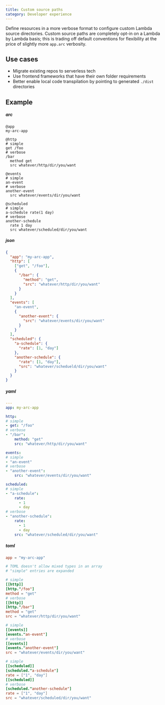 ```yaml
---
title: Custom source paths
category: Developer experience
---
```


Define resources in a more verbose format to configure custom Lambda source directories. Custom source paths are completely opt-in on a Lambda by Lambda basis; this is trading off default conventions for flexibility at the price of slightly more `app.arc` verbosity.

## Use cases

- Migrate existing repos to serverless tech
- Use frontend frameworks that have their own folder requirements
- Better enable local code transpilation by pointing to generated `./dist` directories

## Example

<arc-viewer default-tab=arc>
<div slot=contents>

<arc-tab label=arc>
<h5>arc</h5>
<div slot=content>

```arc
@app
my-arc-app

@http
# simple
get /foo
# verbose
/bar
  method get
  src whatever/http/dir/you/want

@events
# simple
an-event
# verbose
another-event
  src whatever/events/dir/you/want

@scheduled
# simple
a-schedule rate(1 day)
# verbose
another-schedule
  rate 1 day
  src whatever/scheduled/dir/you/want

```
</div>
</arc-tab>

<arc-tab label=json>
<h5>json</h5>
<div slot=content>

```json
{
  "app": "my-arc-app",
  "http": [
    ["get", "/foo"],
    {
      "/bar": {
        "method": "get",
        "src": "whatever/http/dir/you/want"
      }
    }
  ],
  "events": [
    "an-event",
    {
      "another-event": {
        "src": "whatever/events/dir/you/want"
      }
    }
  ],
  "scheduled": {
    "a-schedule": {
      "rate": [1, "day"]
    },
    "another-schedule": {
      "rate": [1, "day"],
      "src": "whatever/schedueld/dir/you/want"
    }
  }
}

```
</div>
</arc-tab>

<arc-tab label=yaml>
<h5>yaml</h5>
<div slot=content>

```yaml
---
app: my-arc-app

http:
# simple
- get: "/foo"
# verbose
- "/bar":
    method: "get"
    src: "whatever/http/dir/you/want"

events:
# simple
- "an-event"
# verbose
- "another-event":
    src: "whatever/events/dir/you/want"

scheduled:
# simple
- "a-schedule":
    rate:
      - 1
      - day
# verbose
- "another-schedule":
    rate:
      - 1
      - day
    src: "whatever/scheduled/dir/you/want"

```
</div>
</arc-tab>

<arc-tab label=toml>
<h5>toml</h5>
<div slot=content>

```toml
app = "my-arc-app"

# TOML doesn't allow mixed types in an array
# "simple" entries are expanded

# simple
[[http]]
[http."/foo"]
method = "get"
# verbose
[[http]]
[http."/bar"]
method = "get"
src = "whatever/http/dir/you/want"

# simple
[[events]]
[events."an-event"]
# verbose
[[events]]
[events."another-event"]
src = "whatever/events/dir/you/want"

# simple
[[scheduled]]
[scheduled."a-schedule"]
rate = ["1", "day"]
[[scheduled]]
# verbose
[scheduled."another-schedule"]
rate = ["1", "day"]
src = "whatever/scheduled/dir/you/want"

```
</div>
</arc-tab>

</div>
</arc-viewer>
